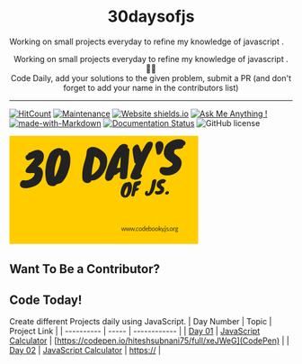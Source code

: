 <h1 align="center">
  30daysofjs
</h1>
Working on small projects everyday to refine my knowledge of javascript .


<p align="center">
  Working on small projects everyday to refine my knowledge of javascript . 💯💯
  <br />
  Code Daily, add your solutions to the given problem, submit a PR (and don't forget to add your name in the contributors list)
</p>



***

[![HitCount](http://hits.dwyl.io/CodeToExpress/dailycodebase.svg)](http://hits.dwyl.io/CodeToExpress/dailycodebase) [![Maintenance](https://img.shields.io/badge/Maintained%3F-yes-green.svg)](https://GitHub.com/CodeToExpress/dailycodebase/commit-activity) [![Website shields.io](https://img.shields.io/website-up-down-green-red/http/shields.io.svg)](http://codetoexpress.tech/dailycodebase) [![Ask Me Anything !](https://img.shields.io/badge/Ask%20me-anything-1abc9c.svg)](http://madhavbahl.tech/contact/) [![made-with-Markdown](https://img.shields.io/badge/Made%20with-Markdown-1f425f.svg)](http://commonmark.org) [![Documentation Status](https://readthedocs.org/projects/ansicolortags/badge/?version=latest)](http://ansicolortags.readthedocs.io/?badge=latest) ![GitHub license](https://img.shields.io/github/license/CodeToExpress/dailycodebase.svg)

![DailyCodes](./30days.png)

## Want To Be a Contributor?


## Code Today!

Create different Projects daily using JavaScript.
| Day Number | Topic | Project Link |
| ---------- | ----- | ------------ |
| [Day 01](./Day01) | [JavaScript Calculator](./Day01/) | [https://codepen.io/hiteshsubnani75/full/xeJWeG](CodePen) |
| [Day 02](./Day02) | [JavaScript Calculator](./Day02/) | [https://](CodePen) |

